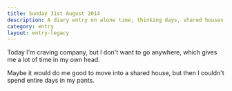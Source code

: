 ```yaml
---
title: Sunday 31st August 2014
description: A diary entry on alone time, thinking days, shared houses, and lounging around in my underwear
category: entry
layout: entry-legacy
---
```


Today I'm craving company, but I don't want to go anywhere, which gives me a lot of time in my own head.

Maybe it would do me good to move into a shared house, but then I couldn't spend entire days in my pants.
